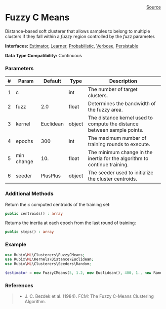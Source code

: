 <span style="float:right;"><a href="https://github.com/RubixML/RubixML/blob/master/src/Clusterers/FuzzyCMeans.php">Source</a></span>

# Fuzzy C Means
Distance-based soft clusterer that allows samples to belong to multiple clusters if they fall within a *fuzzy* region controlled by the *fuzz* parameter.

**Interfaces:** [Estimator](../estimator.md), [Learner](../learner.md), [Probabilistic](../probabilistic.md), [Verbose](../verbose.md), [Persistable](../persistable.md)

**Data Type Compatibility:** Continuous

### Parameters
| # | Param | Default | Type | Description |
|---|---|---|---|---|
| 1 | c | | int | The number of target clusters. |
| 2 | fuzz | 2.0 | float | Determines the bandwidth of the fuzzy area. |
| 3 | kernel | Euclidean | object | The distance kernel used to compute the distance between sample points. |
| 4 | epochs | 300 | int | The maximum number of training rounds to execute. |
| 5 | min change | 10. | float | The minimum change in the inertia for the algorithm to continue training. |
| 6 | seeder | PlusPlus | object | The seeder used to initialize the cluster centroids. |

### Additional Methods
Return the *c* computed centroids of the training set:
```php
public centroids() : array
```

Returns the inertia at each epoch from the last round of training:
```php
public steps() : array
```

### Example
```php
use Rubix\ML\Clusterers\FuzzyCMeans;
use Rubix\ML\Kernels\Distance\Euclidean;
use Rubix\ML\Clusterers\Seeders\Random;

$estimator = new FuzzyCMeans(5, 1.2, new Euclidean(), 400, 1., new Random());
```

### References
>- J. C. Bezdek et al. (1984). FCM: The Fuzzy C-Means Clustering Algorithm.